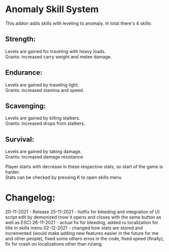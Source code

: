 # Anomaly Skill System
This addon adds skills with leveling to anomaly.
In total there's 4 skills:

## Strength:
Levels are gained for traveling with heavy loads.\
Grants: increased carry weight and melee damage.

## Endurance:
Levels are gained by traveling light.\
Grants: increased stamina and speed.

## Scavenging:
Levels are gained by killing stalkers.\
Grants: increased drops from stalkers.

## Survival:
Levels are gained by taking damage.\
Grants: increased damage resistance.

Player starts with decrease in these respective stats, so start of the game is harder.\
Stats can be checked by pressing K to open skills menu

# Changelog:
20-11-2021 - Release
25-11-2021 - hotfix for bleeding and integration of UI script edit by demonized (now it opens and closes with the same button as well as ESC)
26-11-2021 - actual fix for bleeding, added ru localization for title in skills menu
02-12-2021 - changed how stats are stored and incremented (would make adding new features easier in the future for me and other people), fixed some others erros in the code, fixed speed (finally), fix for crash on localizations other than ru\eng.
